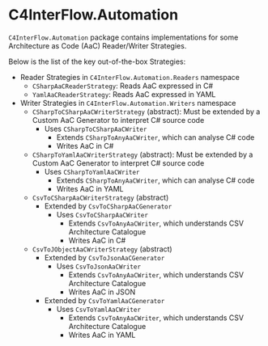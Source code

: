 
# C4InterFlow.Automation
`C4InterFlow.Automation` package contains implementations for some Architecture as Code (AaC) Reader/Writer Strategies.
  
Below is the list of the key out-of-the-box Strategies:
- Reader Strategies in `C4InterFlow.Automation.Readers` namespace
  - `CSharpAaCReaderStrategy`: Reads AaC expressed in C#
  - `YamlAaCReaderStrategy`: Reads AaC expressed in YAML
- Writer Strategies in `C4InterFlow.Automation.Writers` namespace
  - `CSharpToCSharpAaCWriterStrategy` (abstract): Must be extended by a Custom AaC Generator to interpret C# source code
	- Uses `CSharpToCSharpAaCWriter`
	  - Extends `CSharpToAnyAaCWriter`, which can analyse C# code
	  - Writes AaC in C#
  - `CSharpToYamlAaCWriterStrategy` (abstract): Must be extended by a Custom AaC Generator to interpret C# source code
	- Uses `CSharpToYamlAaCWriter`
	  - Extends `CSharpToAnyAaCWriter`, which can analyse C# code
	  - Writes AaC in YAML
  - `CsvToCSharpAaCWriterStrategy` (abstract)
	  - Extended by `CsvToCSharpAaCGenerator`
		- Uses `CsvToCSharpAaCWriter`
		  - Extends `CsvToAnyAaCWriter`, which understands CSV Architecture Catalogue
		  - Writes AaC in C#
  - `CsvToJObjectAaCWriterStrategy` (abstract)
	- Extended by `CsvToJsonAaCGenerator`
	  - Uses `CsvToJsonAaCWriter`
	    - Extends `CsvToAnyAaCWriter`, which understands CSV Architecture Catalogue
	    - Writes AaC in JSON
	- Extended by `CsvToYamlAaCGenerator`
	  - Uses `CsvToYamlAaCWriter`
		- Extends `CsvToAnyAaCWriter`, which understands CSV Architecture Catalogue
	    - Writes AaC in YAML